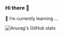 ### Hi there 👋
🌱 I’m currently learning ...

![Anurag's GitHub stats](https://github-readme-stats.vercel.app/api?username=HanJIee&show_icons=true&theme=radical)
<!--
**HanJIee/HanJIee** is a ✨ _special_ ✨ repository because its `README.md` (this file) appears on your GitHub profile.

Here are some ideas to get you started:

- 🔭 I’m currently working on ...
- 🌱 I’m currently learning ...
- 👯 I’m looking to collaborate on ...
- 🤔 I’m looking for help with ...
- 💬 Ask me about ...
- 📫 How to reach me: ...
- 😄 Pronouns: ...
- ⚡ Fun fact: ...
-->
